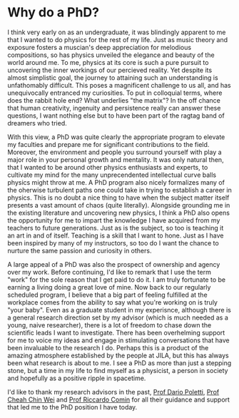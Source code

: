 # Why do a PhD?

I think very early on as an undergraduate, it was blindingly apparent to me that I wanted to do physics for the rest of my life. Just as music theory and exposure fosters a muscian's deep appreciation for melodious compositions, so has physics unveiled the elegance and beauty of the world around me. To me, physics at its core is such a pure pursuit to uncovering the inner workings of our percieved reality. Yet despite its almost simplistic goal, the journey to attaining such an understanding is unfathomably difficult. This poses a magnificent challenge to us all, and has unequivocally entranced my curiosities. To put in colloquial terms, where does the rabbit hole end? What underlies "the matrix"? In the off chance that human creativity, ingenuity and persistence really can answer these questions, I want nothing else but to have been part of the ragtag band of dreamers who tried.

With this view, a PhD was quite clearly the appropriate program to elevate my faculties and prepare me for significant contributions to the field. Moreover, the environment and people you surround yourself with play a major role in your personal growth and mentality. It was only natural then, that I wanted to be around other physics enthusiasts and experts, to cultivate my mind for the many unprecendented intellectual curve balls physics might throw at me. A PhD program also nicely formalizes many of the oherwise turbulent paths one could take in trying to establish a career in physics. This is no doubt a nice thing to have when the subject matter itself presents a vast amount of chaos (quite literally). Alongside grounding me in the existing literature and uncovering new physics, I think a PhD also opens the opportunity for me to impart the knowledge I have acquired from my teachers to future generations. Just as is the subject, so too is teaching it an art in and of itself. Teaching is a skill that I want to hone. Just as I have been inspired by many of my instructors, so too do I want the chance to nurture the same passion and curiosity in others. 

A large appeal of a PhD was also the prospect of ownership and agency over my work. Before continuing, I'd like to remark that I use the term "work" for the sole reason that I get paid to do it. I am truly fortunate to be earning a living doing a great love of mine. Now back to our regularly scheduled program, I believe that a big part of feeling fulfilled at the workplace comes from the ability to say what you're working on is truly "your baby". Even as a graduate student in my experisnce, although there is a general research direction set by my advisor (which is much needed as a young, naive researcher), there is a lot of freedom to chase down the scientific leads I want to investigate. There has been overhelming support for me to voice my ideas and engage in stimulating conversations that have been invaluable to the research I do. Perhaps this is a product of the amazing atmosphere established by the people at JILA, but this has always been what research is about to me. I see a PhD as more than just a stepping stone, but a time in my life to find myself as a physicist, a person in society and hopefully as a positive ripple in spacetime.

I'd like to thank my research advisors in the past, [Prof Dario Poletti](https://people.sutd.edu.sg/~dario_poletti/), [Prof Cheah Chin Wei](https://epd.sutd.edu.sg/people/faculty/cheah-chin-wei) and [Prof Riccardo Comin](http://scattering.mit.edu/) for all their guidance and support that led me to the PhD position I have today. 

